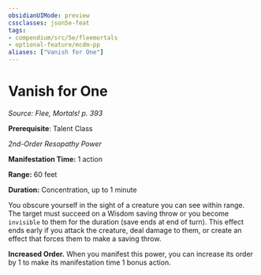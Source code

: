 ```yaml
---
obsidianUIMode: preview
cssclasses: json5e-feat
tags:
- compendium/src/5e/fleemortals
- optional-feature/mcdm-pp
aliases: ["Vanish for One"]
---
```

# Vanish for One
*Source: Flee, Mortals! p. 393*  

**Prerequisite**: Talent Class

*2nd-Order Resopathy Power*

**Manifestation Time:** 1 action

**Range:** 60 feet

**Duration:** Concentration, up to 1 minute

You obscure yourself in the sight of a creature you can see within range. The target must succeed on a Wisdom saving throw or you become `invisible` to them for the duration (save ends at end of turn). This effect ends early if you attack the creature, deal damage to them, or create an effect that forces them to make a saving throw.

**Increased Order.** When you manifest this power, you can increase its order by 1 to make its manifestation time 1 bonus action.